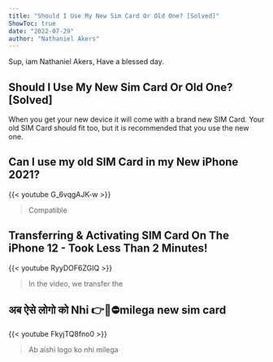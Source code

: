 ```yaml
---
title: "Should I Use My New Sim Card Or Old One? [Solved]"
ShowToc: true 
date: "2022-07-29"
author: "Nathaniel Akers" 
---
```


Sup, iam Nathaniel Akers, Have a blessed day.
## Should I Use My New Sim Card Or Old One? [Solved]
When you get your new device it will come with a brand new SIM Card. Your old SIM Card should fit too, but it is recommended that you use the new one.

## Can I use my old SIM Card in my New iPhone 2021?
{{< youtube G_6vqgAJK-w >}}
>Compatible 

## Transferring & Activating SIM Card On The iPhone 12 - Took Less Than 2 Minutes!
{{< youtube RyyDOF6ZGIQ >}}
>In the video, we transfer the 

## अब ऐसे लोगो को Nhi 👉📵⛔️milega new sim card
{{< youtube FkyjTQ8fno0 >}}
>Ab aishi logo ko nhi milega 

